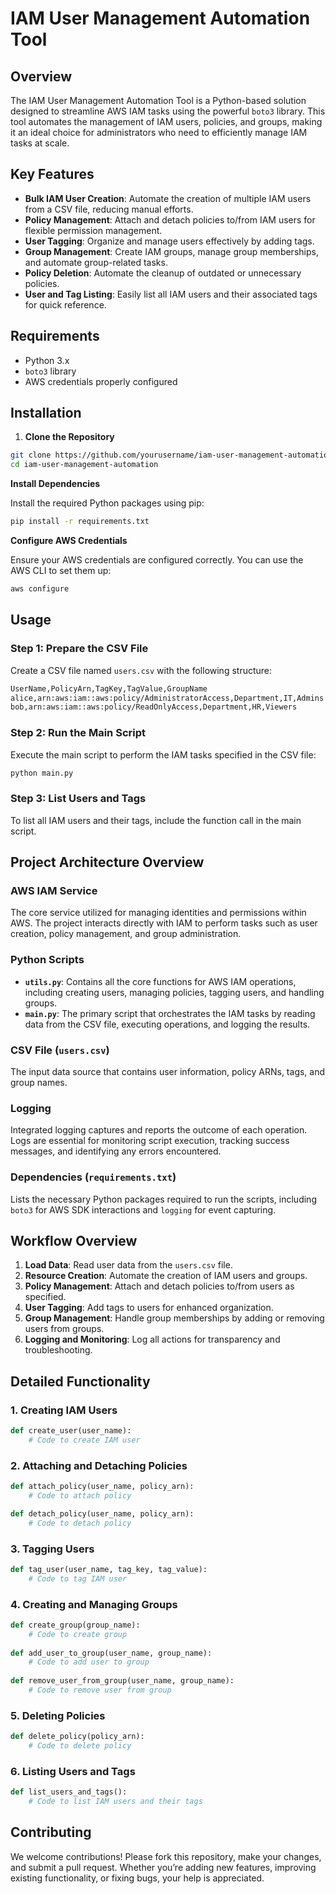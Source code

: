 # IAM User Management Automation Tool

## Overview

The IAM User Management Automation Tool is a Python-based solution designed to streamline AWS IAM tasks using the powerful `boto3` library. This tool automates the management of IAM users, policies, and groups, making it an ideal choice for administrators who need to efficiently manage IAM tasks at scale.

## Key Features 
 
- **Bulk IAM User Creation**: Automate the creation of multiple IAM users from a CSV file, reducing manual efforts.
- **Policy Management**: Attach and detach policies to/from IAM users for flexible permission management.
- **User Tagging**: Organize and manage users effectively by adding tags.
- **Group Management**: Create IAM groups, manage group memberships, and automate group-related tasks.
- **Policy Deletion**: Automate the cleanup of outdated or unnecessary policies.
- **User and Tag Listing**: Easily list all IAM users and their associated tags for quick reference.

## Requirements

- Python 3.x
- `boto3` library
- AWS credentials properly configured

## Installation

1. **Clone the Repository**
```bash
git clone https://github.com/yourusername/iam-user-management-automation.git
cd iam-user-management-automation
```
**Install Dependencies**

Install the required Python packages using pip:

```bash
pip install -r requirements.txt
```

**Configure AWS Credentials**

Ensure your AWS credentials are configured correctly. You can use the AWS CLI to set them up:

```bash
aws configure
```
## Usage

### Step 1: Prepare the CSV File

Create a CSV file named `users.csv` with the following structure:
```bash
UserName,PolicyArn,TagKey,TagValue,GroupName
alice,arn:aws:iam::aws:policy/AdministratorAccess,Department,IT,Admins
bob,arn:aws:iam::aws:policy/ReadOnlyAccess,Department,HR,Viewers
```

 ### Step 2: Run the Main Script

Execute the main script to perform the IAM tasks specified in the CSV file:

```bash
python main.py
```

### Step 3: List Users and Tags

To list all IAM users and their tags, include the function call in the main script.

## Project Architecture Overview

### **AWS IAM Service**

The core service utilized for managing identities and permissions within AWS. The project interacts directly with IAM to perform tasks such as user creation, policy management, and group administration.

### **Python Scripts**

- **`utils.py`**: Contains all the core functions for AWS IAM operations, including creating users, managing policies, tagging users, and handling groups.
- **`main.py`**: The primary script that orchestrates the IAM tasks by reading data from the CSV file, executing operations, and logging the results.

### **CSV File (`users.csv`)**

The input data source that contains user information, policy ARNs, tags, and group names.

### **Logging**

Integrated logging captures and reports the outcome of each operation. Logs are essential for monitoring script execution, tracking success messages, and identifying any errors encountered.

### **Dependencies (`requirements.txt`)**

Lists the necessary Python packages required to run the scripts, including `boto3` for AWS SDK interactions and `logging` for event capturing.

## Workflow Overview

1. **Load Data**: Read user data from the `users.csv` file.
2. **Resource Creation**: Automate the creation of IAM users and groups.
3. **Policy Management**: Attach and detach policies to/from users as specified.
4. **User Tagging**: Add tags to users for enhanced organization.
5. **Group Management**: Handle group memberships by adding or removing users from groups.
6. **Logging and Monitoring**: Log all actions for transparency and troubleshooting.

## Detailed Functionality

### 1. **Creating IAM Users**

```python
def create_user(user_name):
    # Code to create IAM user
```

### 2. **Attaching and Detaching Policies**

```python
def attach_policy(user_name, policy_arn):
    # Code to attach policy

def detach_policy(user_name, policy_arn):
    # Code to detach policy
```

### 3. Tagging Users

```python
def tag_user(user_name, tag_key, tag_value):
    # Code to tag IAM user
```

### 4. Creating and Managing Groups

```python
def create_group(group_name):
    # Code to create group
 
def add_user_to_group(user_name, group_name):
    # Code to add user to group
  
def remove_user_from_group(user_name, group_name):
    # Code to remove user from group
```

### 5. Deleting Policies

```python
def delete_policy(policy_arn):
    # Code to delete policy
```

### 6. Listing Users and Tags

```python
def list_users_and_tags():
    # Code to list IAM users and their tags
```

## Contributing

We welcome contributions! Please fork this repository, make your changes, and submit a pull request. Whether you’re adding new features, improving existing functionality, or fixing bugs, your help is appreciated.

